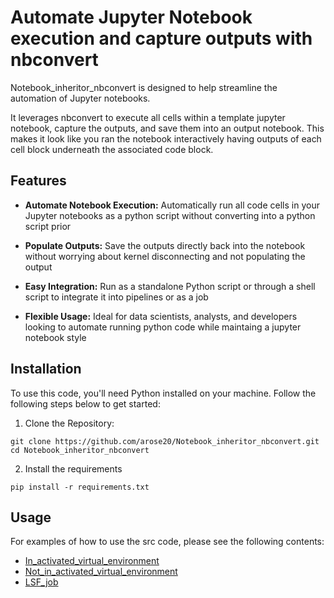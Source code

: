 # Automate Jupyter Notebook execution and capture outputs with nbconvert

Notebook_inheritor_nbconvert is designed to help streamline the automation of Jupyter notebooks. 

It leverages nbconvert to execute all cells within a template jupyter notebook, capture the outputs, and save them into an output notebook. This makes it look like you ran the notebook interactively having outputs of each cell block underneath the associated code block.

## Features

- **Automate Notebook Execution:** Automatically run all code cells in your Jupyter notebooks as a python script without converting into a python script prior

- **Populate Outputs:** Save the outputs directly back into the notebook without worrying about kernel disconnecting and not populating the output

- **Easy Integration:** Run as a standalone Python script or through a shell script to integrate it into pipelines or as a job

- **Flexible Usage:** Ideal for data scientists, analysts, and developers looking to automate running python code while maintaing a jupyter notebook style

## Installation

To use this code, you'll need Python installed on your machine. Follow the following steps below to get started:

1. Clone the Repository:

```
git clone https://github.com/arose20/Notebook_inheritor_nbconvert.git
cd Notebook_inheritor_nbconvert
```

2. Install the requirements

```
pip install -r requirements.txt
```

## Usage

For examples of how to use the src code, please see the following contents:

- [In_activated_virtual_environment](In_activated_virtual_environment/)
- [Not_in_activated_virtual_environment](Not_in_activated_virtual_environment/)
- [LSF_job](LSF_job/)
